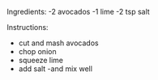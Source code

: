 Ingredients:
-2 avocados
-1 lime
-2 tsp salt
 
Instructions:
- cut and mash avocados
- chop onion
- squeeze lime
- add salt
-and mix well
